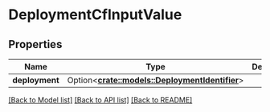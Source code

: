 # DeploymentCfInputValue

## Properties

Name | Type | Description | Notes
------------ | ------------- | ------------- | -------------
**deployment** | Option<[**crate::models::DeploymentIdentifier**](DeploymentIdentifier.md)> |  | [optional]

[[Back to Model list]](../README.md#documentation-for-models) [[Back to API list]](../README.md#documentation-for-api-endpoints) [[Back to README]](../README.md)


